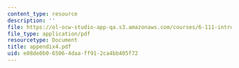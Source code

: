 ```yaml
---
content_type: resource
description: ''
file: https://ol-ocw-studio-app-qa.s3.amazonaws.com/courses/6-111-introductory-digital-systems-laboratory-spring-2006/e08de0b065064daaff912ca4bb405f72_appendix4.pdf
file_type: application/pdf
resourcetype: Document
title: appendix4.pdf
uid: e08de0b0-6506-4daa-ff91-2ca4bb405f72
---
```

